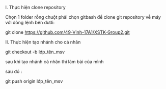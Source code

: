 I. Thực hiện clone repository

Chọn 1 folder rỗng chuột phải chọn gitbash để clone git repository về máy với dòng lệnh bên dưới:

git clone https://github.com/49-Vinh-17A1/XSTK-Group2.git

II. Thực hiện tạo nhánh cho cá nhân

git checkout -b lớp_tên_msv

sau khi tạo nhánh cá nhân thì làm bài của mình

sau đó :

git push origin lớp_tên_msv
